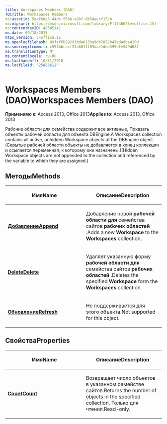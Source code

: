 ```yaml
---
title: Workspaces Members (DAO)
TOCTitle: Workspaces Members
ms:assetid: 5eaf6de5-44dc-5566-a98f-db54aecf15cb
ms:mtpsurl: https://msdn.microsoft.com/library/Ff194667(v=office.15)
ms:contentKeyID: 48545141
ms.date: 09/18/2015
mtps_version: v=office.15
ms.openlocfilehash: 89fef6b29293dd40133a9db7852b47edadba420d
ms.sourcegitcommit: c557bbcccf37a6011f89aae1ddd399dfe549d087
ms.translationtype: MT
ms.contentlocale: ru-RU
ms.lasthandoff: 10/31/2018
ms.locfileid: "25883612"
---
```

# <a name="workspaces-members-dao"></a><span data-ttu-id="8b879-102">Workspaces Members (DAO)</span><span class="sxs-lookup"><span data-stu-id="8b879-102">Workspaces Members (DAO)</span></span>


<span data-ttu-id="8b879-103">**Применимо к**: Access 2013, Office 2013</span><span class="sxs-lookup"><span data-stu-id="8b879-103">**Applies to**: Access 2013, Office 2013</span></span>

<span data-ttu-id="8b879-104">Рабочие области для семейства содержит все активные, Показать объекты рабочей области для объекта DBEngine.</span><span class="sxs-lookup"><span data-stu-id="8b879-104">A Workspaces collection contains all active, unhidden Workspace objects of the DBEngine object.</span></span> <span data-ttu-id="8b879-105">(Скрытые рабочей области объекты не добавляется в конец коллекции и ссылается переменная, к которому они назначены.)</span><span class="sxs-lookup"><span data-stu-id="8b879-105">(Hidden Workspace objects are not appended to the collection and referenced by the variable to which they are assigned.)</span></span>

## <a name="methods"></a><span data-ttu-id="8b879-106">Методы</span><span class="sxs-lookup"><span data-stu-id="8b879-106">Methods</span></span>

<table>
<colgroup>
<col style="width: 50%" />
<col style="width: 50%" />
</colgroup>
<thead>
<tr class="header">
<th><p><span data-ttu-id="8b879-107">Имя</span><span class="sxs-lookup"><span data-stu-id="8b879-107">Name</span></span></p></th>
<th><p><span data-ttu-id="8b879-108">Описание</span><span class="sxs-lookup"><span data-stu-id="8b879-108">Description</span></span></p></th>
</tr>
</thead>
<tbody>
<tr class="odd">
<td><p><span data-ttu-id="8b879-109"><strong><a href="workspaces-append-method-dao.md">Добавление</a></strong></span><span class="sxs-lookup"><span data-stu-id="8b879-109"><strong><a href="workspaces-append-method-dao.md">Append</a></strong></span></span></p></td>
<td><p><span data-ttu-id="8b879-110">Добавление новой <strong>рабочей области для</strong> семейства сайтов <strong>рабочих областей</strong> .</span><span class="sxs-lookup"><span data-stu-id="8b879-110">Adds a new <strong>Workspace</strong> to the <strong>Workspaces</strong> collection.</span></span></p></td>
</tr>
<tr class="even">
<td><p><span data-ttu-id="8b879-111"><strong><a href="workspaces-delete-method-dao.md">Delete</a></strong></span><span class="sxs-lookup"><span data-stu-id="8b879-111"><strong><a href="workspaces-delete-method-dao.md">Delete</a></strong></span></span></p></td>
<td><p><span data-ttu-id="8b879-112">Удаляет указанную форму <strong>рабочей области для</strong> семейства сайтов <strong>рабочих областей</strong> .</span><span class="sxs-lookup"><span data-stu-id="8b879-112">Deletes the specified <strong>Workspace</strong> form the <strong>Workspaces</strong> collection.</span></span></p></td>
</tr>
<tr class="odd">
<td><p><span data-ttu-id="8b879-113"><strong><a href="workspaces-refresh-method-dao.md">Обновление</a></strong></span><span class="sxs-lookup"><span data-stu-id="8b879-113"><strong><a href="workspaces-refresh-method-dao.md">Refresh</a></strong></span></span></p></td>
<td><p><span data-ttu-id="8b879-114">Не поддерживается для этого объекта.</span><span class="sxs-lookup"><span data-stu-id="8b879-114">Not supported for this object.</span></span></p></td>
</tr>
</tbody>
</table>


## <a name="properties"></a><span data-ttu-id="8b879-115">Свойства</span><span class="sxs-lookup"><span data-stu-id="8b879-115">Properties</span></span>

<table>
<colgroup>
<col style="width: 50%" />
<col style="width: 50%" />
</colgroup>
<thead>
<tr class="header">
<th><p><span data-ttu-id="8b879-116">Имя</span><span class="sxs-lookup"><span data-stu-id="8b879-116">Name</span></span></p></th>
<th><p><span data-ttu-id="8b879-117">Описание</span><span class="sxs-lookup"><span data-stu-id="8b879-117">Description</span></span></p></th>
</tr>
</thead>
<tbody>
<tr class="odd">
<td><p><span data-ttu-id="8b879-118"><strong><a href="workspaces-count-property-dao.md">Count</a></strong></span><span class="sxs-lookup"><span data-stu-id="8b879-118"><strong><a href="workspaces-count-property-dao.md">Count</a></strong></span></span></p></td>
<td><p><span data-ttu-id="8b879-119">Возвращает число объектов в указанном семействе сайтов.</span><span class="sxs-lookup"><span data-stu-id="8b879-119">Returns the number of objects in the specified collection.</span></span> <span data-ttu-id="8b879-120">Только для чтения.</span><span class="sxs-lookup"><span data-stu-id="8b879-120">Read-only.</span></span></p></td>
</tr>
</tbody>
</table>

